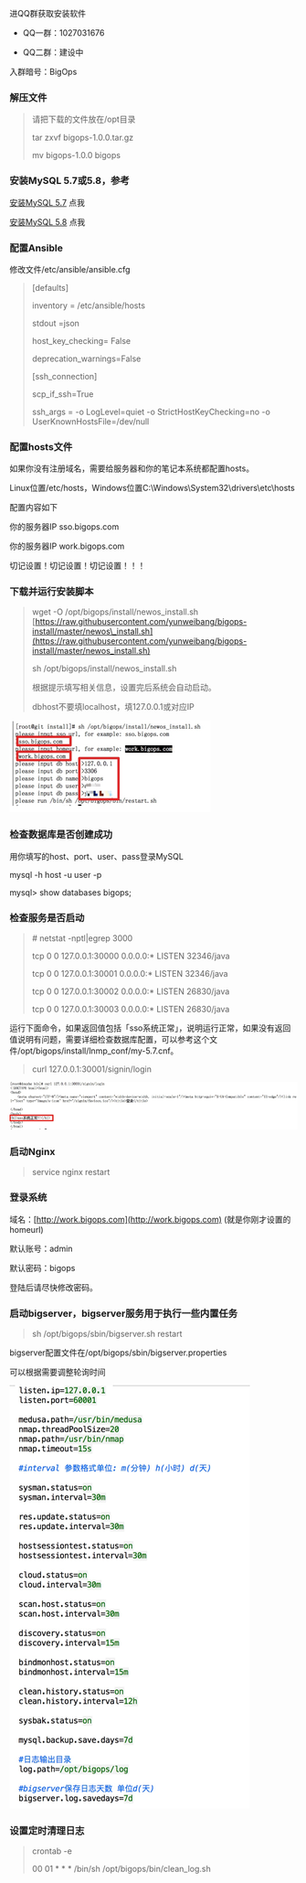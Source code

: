 进QQ群获取安装软件

* QQ一群：1027031676

* QQ二群：建设中

入群暗号：BigOps

### **解压文件**

> 请把下载的文件放在/opt目录
>
> tar zxvf bigops-1.0.0.tar.gz
>
> mv bigops-1.0.0 bigops

### 安装MySQL 5.7或5.8，参考

[安装MySQL 5.7](/er-jin-zhi-an-zhuang/an-zhuang-mysql-5-7.md)  点我

[安装MySQL 5.8](/er-jin-zhi-an-zhuang/an-zhuang-mysql-5-8.md)  点我

### 配置Ansible

修改文件/etc/ansible/ansible.cfg

> \[defaults\]
>
> inventory = /etc/ansible/hosts
>
> stdout =json
>
> host\_key\_checking= False
>
> deprecation\_warnings=False
>
> \[ssh\_connection\]
>
> scp\_if\_ssh=True
>
> ssh\_args = -o LogLevel=quiet -o StrictHostKeyChecking=no -o UserKnownHostsFile=/dev/null

### 配置hosts文件

如果你没有注册域名，需要给服务器和你的笔记本系统都配置hosts。

Linux位置/etc/hosts，Windows位置C:\Windows\System32\drivers\etc\hosts

配置内容如下

你的服务器IP sso.bigops.com

你的服务器IP work.bigops.com

切记设置！切记设置！切记设置！！！

### 下载并运行安装脚本

> wget -O /opt/bigops/install/newos\_install.sh [https://raw.githubusercontent.com/yunweibang/bigops-install/master/newos\_install.sh](https://raw.githubusercontent.com/yunweibang/bigops-install/master/newos_install.sh)
>
> sh /opt/bigops/install/newos\_install.sh
>
> 根据提示填写相关信息，设置完后系统会自动启动。
>
> dbhost不要填localhost，填127.0.0.1或对应IP

![](/assets/setting.png)

### 检查数据库是否创建成功

用你填写的host、port、user、pass登录MySQL

mysql -h host -u user -p

mysql&gt; show databases bigops;

### **检查服务是否启动**

> \# netstat -nptl\|egrep 3000
>
> tcp        0      0 127.0.0.1:30000             0.0.0.0:\*                   LISTEN      32346/java
>
> tcp        0      0 127.0.0.1:30001             0.0.0.0:\*                   LISTEN      32346/java
>
> tcp        0      0 127.0.0.1:30002             0.0.0.0:\*                   LISTEN      26830/java
>
> tcp        0      0 127.0.0.1:30003             0.0.0.0:\*                   LISTEN      26830/java

运行下面命令，如果返回值包括「sso系统正常」，说明运行正常，如果没有返回值说明有问题，需要详细检查数据库配置，可以参考这个文件/opt/bigops/install/lnmp\_conf/my-5.7.cnf。

> curl 127.0.0.1:30001/signin/login

![](/assets/checkloginstatus.png)

### 启动Nginx

> service nginx restart

### 登录系统

域名：[http://work.bigops.com](http://work.bigops.com)  \(就是你刚才设置的homeurl\)

默认账号：admin

默认密码：bigops

登陆后请尽快修改密码。

### 启动bigserver，bigserver服务用于执行一些内置任务

> sh /opt/bigops/sbin/bigserver.sh restart

bigserver配置文件在/opt/bigops/sbin/bigserver.properties

可以根据需要调整轮询时间

![](/assets/bigserversetting.png)

### 设置定时清理日志

> crontab -e
>
> 00 01 \* \* \* /bin/sh /opt/bigops/bin/clean\_log.sh



